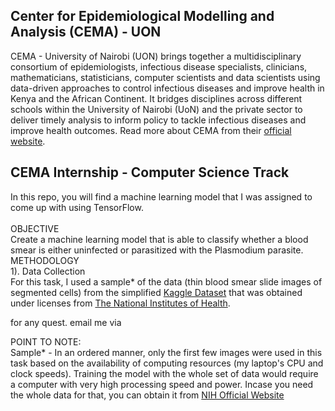 ## Center for Epidemiological Modelling and Analysis (CEMA) - UON
CEMA - University of Nairobi (UON) brings together a multidisciplinary consortium of epidemiologists, infectious disease specialists, clinicians, mathematicians, statisticians, computer scientists and data scientists using data-driven approaches to control infectious diseases and improve health in Kenya and the African Continent. It bridges disciplines across different schools within the University of Nairobi (UoN) and the private sector to deliver timely analysis to inform policy to tackle infectious diseases and improve health outcomes. Read more about CEMA from their [official website](https://cema-africa.uonbi.ac.ke/).
 
 ## CEMA Internship - Computer Science Track
 In this repo, you will find a machine learning model that I was assigned to come up with using TensorFlow.<br><br>
 OBJECTIVE<br>
 Create a machine learning model that is able to classify whether a blood smear is either uninfected or parasitized with the Plasmodium parasite.<br> 
 METHODOLOGY<br>
 1). Data Collection<br>
For this task, I used a sample* of the data (thin blood smear slide images of segmented cells) from the simplified [Kaggle Dataset](https://www.kaggle.com/datasets/iarunava/cell-images-for-detecting-malaria) that was obtained under licenses from [The National Institutes of Health](https://lhncbc.nlm.nih.gov/LHC-downloads/downloads.html#malaria-datasets). 
 

 for any quest. email me via 


POINT TO NOTE:<br>
Sample* - In an ordered manner, only the first few images were used in this task based on the availability of computing resources (my laptop's CPU and clock speeds). Training the model with the whole set of data would require a computer with very high processing speed and power. Incase you need the whole data for that, you can obtain it from [NIH Official Website](https://lhncbc.nlm.nih.gov/LHC-research/LHC-projects/image-processing/malaria-datasheet.html)
